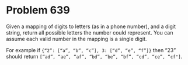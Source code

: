 # Problem 639 

Given a mapping of digits to letters (as in a phone number), and a digit string, return all possible letters the number could represent. You can assume each valid number in the mapping is a single digit.

For example if `{“2”: [“a”, “b”, “c”], 3: [“d”, “e”, “f”]}` then “23” should return `[“ad”, “ae”, “af”, “bd”, “be”, “bf”, “cd”, “ce”, “cf"]`.